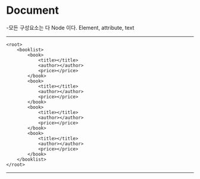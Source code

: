 # Document

-모든 구성요소는 다 Node 이다. Element, attribute,  text 

<hr>

```
<root>
	<booklist>
		<book>
			<title></title>
			<author></author>
			<price></price>
		</book>
		<book>
			<title></title>
			<author></author>
			<price></price>
		</book>
		<book>
			<title></title>
			<author></author>
			<price></price>
		</book>
		<book>
			<title></title>
			<author></author>
			<price></price>
		</book>
	</booklist>
</root>

```
<hr>